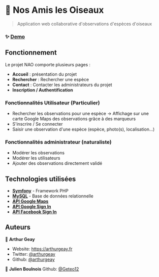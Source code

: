 # 🦅 Nos Amis les Oiseaux 

> Application web collaborative d'observations d'espèces d'oiseaux

### ✨ [Demo](https://nao.arthurgeay.fr)

## Fonctionnement
Le projet NAO comporte plusieurs pages : 
- **Accueil** : présentation du projet
- **Rechercher** : Rechercher une espèce
- **Contact** : Contacter les administrateurs du projet
- **Inscription  / Authentification**

### Fonctionnalités Utilisateur (Particulier)
- Rechercher les observations pour une espèce -> Affichage sur une carte Google Maps des observations grâce à des marqueurs
- S'inscrire / Se connecter
- Saisir une observation d'une espèce (espèce, photo(s), localisation...)

### Fonctionnalités administrateur (naturaliste)
- Modérer les observations
- Modérer les utilisateurs
- Ajouter des observations directement validé


## Technologies utilisées
- **[Symfony](https://symfony.com/)** - Framework PHP
- **[MySQL](https://www.mysql.com/fr/)** - Base de données relationnelle
- [**API Google Maps**](https://developers.google.com/maps/documentation?hl=fr)
- **[API Google Sign In](https://developers.google.com/identity/sign-in/web/sign-in)**
- **[API Facebook Sign In](https://developers.facebook.com/docs/facebook-login/)**

## Auteurs

👤 **Arthur Geay**

* Website: https://arthurgeay.fr
* Twitter: [@arthurgeay](https://twitter.com/arthurgeay)
* Github: [@arthurgeay](https://github.com/arthurgeay)

👤 **Julien Boulnois**
Github: [@Geteo12](https://github.com/Geteo12)
